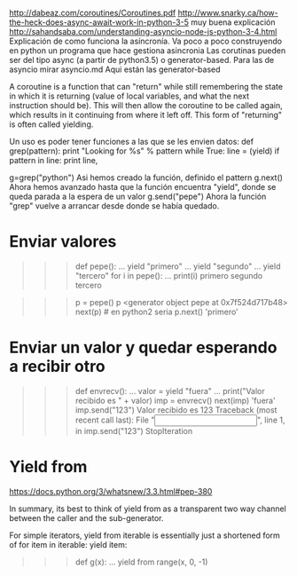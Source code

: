 http://dabeaz.com/coroutines/Coroutines.pdf
http://www.snarky.ca/how-the-heck-does-async-await-work-in-python-3-5 muy buena explicación
http://sahandsaba.com/understanding-asyncio-node-js-python-3-4.html Explicación de como funciona la asíncronía. Va poco a poco construyendo en python un programa que hace gestiona asincronia
Las corutinas pueden ser del tipo async (a partir de python3.5) o generator-based.
Para las de asyncio mirar asyncio.md
Aqui están las generator-based


A coroutine is a function that can "return" while still remembering the state in which it is returning (value of local variables, and what the next instruction should be). This will then allow the coroutine to be called again, which results in it continuing from where it left off. This form of "returning" is often called yielding.

Un uso es poder tener funciones a las que se les envien datos:
def grep(pattern):
  print "Looking for %s" % pattern
  while True:
     line = (yield)
     if pattern in line:
       print line,

g=grep("python")
Asi hemos creado la función, definido el pattern
g.next()
Ahora hemos avanzado hasta que la función encuentra "yield", donde se queda parada a la espera de un valor
g.send("pepe")
Ahora la función "grep" vuelve a arrancar desde donde se había quedado.



# Enviar valores
>>> def pepe():
...     yield "primero"
...     yield "segundo"
...     yield "tercero"
>>> for i in pepe():
...     print(i)
primero
segundo
tercero


>>> p = pepe()
>>> p
<generator object pepe at 0x7f524d717b48>
>>> next(p) # en python2 seria p.next()
'primero'


# Enviar un valor y quedar esperando a recibir otro
>>> def envrecv():
...     valor = yield "fuera"
...     print("Valor recibido es " + valor)
>>> imp = envrecv()
>>> next(imp)
'fuera'
>>> imp.send("123")
Valor recibido es 123
Traceback (most recent call last):
  File "<input>", line 1, in <module>
    imp.send("123")
StopIteration



# Yield from
https://docs.python.org/3/whatsnew/3.3.html#pep-380

In summary, its best to think of yield from as a transparent two way channel between the caller and the sub-generator.

For simple iterators, yield from iterable is essentially just a shortened form of for item in iterable: yield item:
>>> def g(x):
...     yield from range(x, 0, -1)
